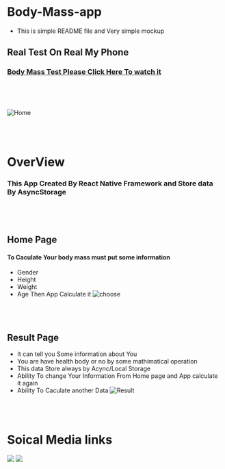 # Body-Mass-app
* This is simple README file and Very simple mockup
## Real Test On Real My Phone
### [Body Mass Test Please Click Here To watch it ](https://user-images.githubusercontent.com/88752412/168195218-d9aff9eb-32e4-4ea3-b7f8-a02b95c1e2cc.mp4)</br></br></br></br>
 ![Home](https://user-images.githubusercontent.com/88752412/168194281-4156836d-cd01-4e1e-9aaa-60a28752d730.png) </br></br></br></br>
# OverView
### This App Created By React Native Framework and Store data By AsyncStorage </br></br></br></br>
## Home Page
#### To Caculate Your body mass must put some information
* Gender
* Height
* Weight
* Age
Then App Calculate it 
![choose](https://user-images.githubusercontent.com/88752412/168194309-f194b2d7-f30d-40c7-a748-7fca334710ba.png)</br></br></br></br>
## Result Page
* It can tell you Some information about You
* You are have health body or no by some mathimatical operation
* This data Store always by Acync/Local Storage
* Ability To change Your Information From Home page and App calculate it again 
* Ability To Caculate another Data 
![Result](https://user-images.githubusercontent.com/88752412/168194294-9fd2e962-b788-451d-985b-a61c459213aa.png)</br></br></br></br>
# Soical Media links
<p align="flex-start">
    <a href="mailto:aymangaballah71@gmail.com"><img src="https://img.shields.io/badge/Gmail-%231FA1F1?style=square&logo=Gmail&logoColor=red"/></a>
    <a href="https://www.linkedin.com/in/ayman-gaballah-9b57a421a/"><img src="https://img.shields.io/badge/linkedin-%230177B5?style=flat&logo=linkedin&logoColor=white"/></a>
  </p>
 





